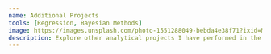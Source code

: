 ```yaml
---
name: Additional Projects
tools: [Regression, Bayesian Methods]
image: https://images.unsplash.com/photo-1551288049-bebda4e38f71?ixid=MXwxMjA3fDB8MHxzZWFyY2h8Nnx8Z3JhcGh8ZW58MHx8MHw%3D&ixlib=rb-1.2.1&auto=format&fit=crop&w=500&q=60
description: Explore other analytical projects I have performed in the past
---
```

